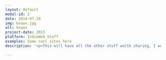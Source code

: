 ```yaml
---
layout: default
modal-id: 2
date: 2014-07-18
img: known.jpg
alt: known
project-date: 2013
platform: IndieWeb Stuff
examples: Some cool sites here
description: '<p>This will have all the other stuff worth sharing, I wonder how long content will work!</p><p>Another paragraph.</p>'

---
```

